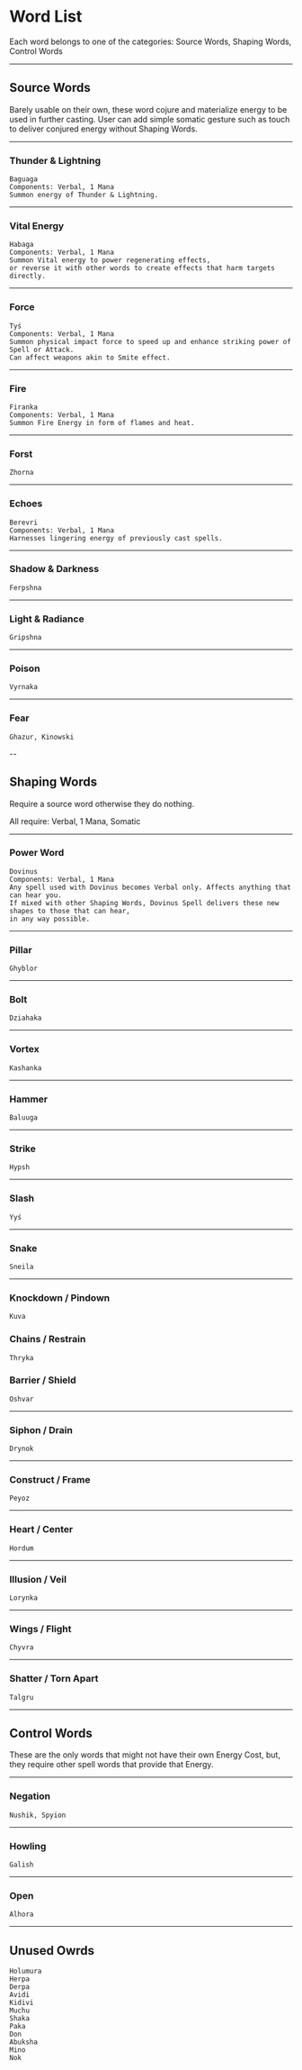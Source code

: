 # Word List
Each word belongs to one of the categories:
Source Words, Shaping Words, Control Words

---
## Source Words
Barely usable on their own, these word cojure and materialize energy to be used in further casting.
User can add simple somatic gesture such as touch to deliver conjured energy without Shaping Words.

---
### Thunder & Lightning
    Baguaga
    Components: Verbal, 1 Mana
    Summon energy of Thunder & Lightning.
    

---
### Vital Energy
    Habaga
    Components: Verbal, 1 Mana
    Summon Vital energy to power regenerating effects,
    or reverse it with other words to create effects that harm targets directly.

---
### Force
    Tyś
    Components: Verbal, 1 Mana
    Summon physical impact force to speed up and enhance striking power of Spell or Attack.
    Can affect weapons akin to Smite effect.

---
### Fire
    Firanka
    Components: Verbal, 1 Mana
    Summon Fire Energy in form of flames and heat.

---
### Forst
    Zhorna


---
### Echoes
    
    Berevri
    Components: Verbal, 1 Mana
    Harnesses lingering energy of previously cast spells.

---
### Shadow & Darkness
    Ferpshna

---
### Light & Radiance
    Gripshna

---
### Poison
    Vyrnaka

---
### Fear
    Ghazur, Kinowski

--
## Shaping Words
Require a source word otherwise they do nothing.

All require: Verbal, 1 Mana, Somatic

---
### Power Word
    Dovinus
    Components: Verbal, 1 Mana
    Any spell used with Dovinus becomes Verbal only. Affects anything that can hear you.
    If mixed with other Shaping Words, Dovinus Spell delivers these new shapes to those that can hear,
    in any way possible.

---
### Pillar
    Ghyblor

---
### Bolt
    Dziahaka

---
### Vortex
    Kashanka

---
### Hammer
    Baluuga

---
### Strike
    Hypsh

---
### Slash
    Yyś

---
### Snake
    Sneila

---
### Knockdown / Pindown
    Kuva

### Chains / Restrain
    Thryka

### Barrier / Shield
    Oshvar

---
### Siphon / Drain
    Drynok

---
### Construct / Frame
    Peyoz

---
### Heart / Center
    Hordum

---
### Illusion / Veil
    Lorynka

---
### Wings / Flight
    Chyvra

---
### Shatter / Torn Apart
    Talgru


---
## Control Words

These are the only words that might not have their own Energy Cost, but, they require other spell words that provide that Energy.

---
### Negation
    Nushik, Spyion

---
### Howling
    Galish

---
### Open
    Alhora

---
## Unused Owrds

    Holumura
    Herpa
    Derpa
    Avidi
    Kidivi
    Muchu
    Shaka
    Paka
    Don
    Abuksha
    Mino
    Nok  
